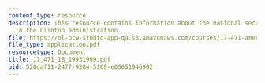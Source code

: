 ```yaml
---
content_type: resource
description: This resource contains information about the national security policy
  in the Clinton administration.
file: https://ol-ocw-studio-app-qa.s3.amazonaws.com/courses/17-471-american-national-security-policy-fall-2002/520daf11247792845169e05651946902_17_471_18_19931999.pdf
file_type: application/pdf
resourcetype: Document
title: 17_471_18_19931999.pdf
uid: 520daf11-2477-9284-5169-e05651946902
---
```


